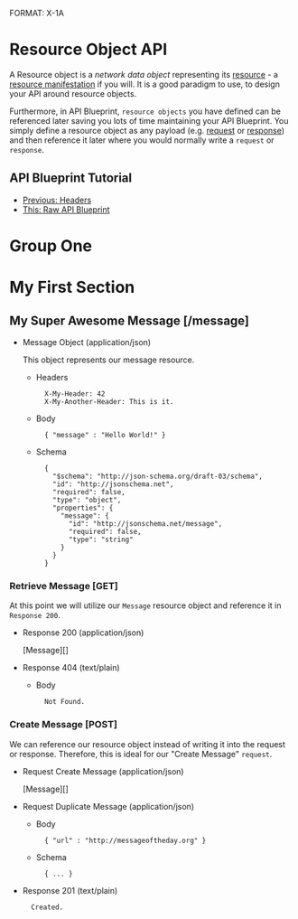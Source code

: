 FORMAT: X-1A

# Resource Object API
A Resource object is a *network data object* representing its [resource](http://www.w3.org/TR/di-gloss/#def-resource) - a [resource manifestation](http://www.w3.org/TR/di-gloss/#def-resource-manifestation) if you will. It is a good paradigm to use, to design your API around resource objects. 

Furthermore, in API Blueprint, `resource objects` you have defined can be referenced later saving you lots of time maintaining your API Blueprint. You simply define a resource object as any payload (e.g. [request](https://github.com/apiaryio/api-blueprint/blob/master/examples/6.%20Requests.md) or [response](https://github.com/apiaryio/api-blueprint/blob/master/examples/5.%20Responses.md)) and then reference it later where you would normally write a `request` or `response`.

## API Blueprint Tutorial
+ [Previous: Headers](https://github.com/apiaryio/api-blueprint/blob/master/examples/7.%20Headers.md)
+ [This: Raw API Blueprint](https://raw.github.com/apiaryio/api-blueprint/master/examples/8.%20Resource%20Object.md)

# Group One

# My First Section

## My Super Awesome Message [/message]

+ Message Object (application/json)
  
  This object represents our message resource.

    + Headers

            X-My-Header: 42
            X-My-Another-Header: This is it.

    + Body

            { "message" : "Hello World!" }

    + Schema

            {
              "$schema": "http://json-schema.org/draft-03/schema",
              "id": "http://jsonschema.net",
              "required": false,
              "type": "object",
              "properties": {
                "message": {
                  "id": "http://jsonschema.net/message",
                  "required": false,
                  "type": "string"
                }
              }
            }

### Retrieve Message [GET]
At this point we will utilize our `Message` resource object and reference it in `Response 200`.

+ Response 200 (application/json)

    [Message][]

+ Response 404 (text/plain)

    + Body

            Not Found.
        
### Create Message [POST]
We can reference our resource object instead of writing it into the request or response. Therefore, this is ideal for our "Create Message" `request`.

+ Request Create Message (application/json)
  
    [Message][]

+ Request Duplicate Message (application/json)
    
    + Body
        
            { "url" : "http://messageoftheday.org" }

    + Schema

            { ... }            
        
+ Response 201 (text/plain)
        
        Created.
